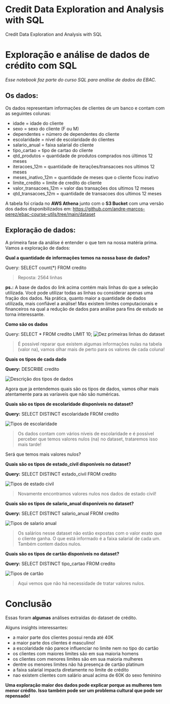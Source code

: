 # Credit Data Exploration and Analysis with SQL
 Credit Data Exploration and Analysis with SQL


# **Exploração e análise de dados de crédito com SQL**

*Esse notebook faz parte do curso SQL para análise de dados da EBAC.*

## Os dados: 

Os dados representam informações de clientes de um banco e contam com as seguintes colunas: 

* idade = idade do cliente
* sexo = sexo do cliente (F ou M)
* dependentes = número de dependentes do cliente
* escolaridade = nível de escolaridade do clientes
* salario_anual = faixa salarial do cliente
* tipo_cartao = tipo de cartao do cliente
* qtd_produtos = quantidade de produtos comprados nos últimos 12 meses
* iteracoes_12m = quantidade de iterações/transacoes nos ultimos 12 meses
* meses_inativo_12m = quantidade de meses que o cliente ficou inativo
* limite_credito = limite de credito do cliente
* valor_transacoes_12m = valor das transações dos ultimos 12 meses
* qtd_transacoes_12m  = quantidade de transacoes dos ultimos 12 meses

A tabela foi criada no **AWS Athena** junto com o **S3 Bucket** com uma versão dos dados disponibilizados em: https://github.com/andre-marcos-perez/ebac-course-utils/tree/main/dataset


## **Exploração de dados:**

A primeira fase da análise é entender o que tem na nossa matéria prima. Vamos a exploração de dados:

**Qual a quantidade de informações temos na nossa base de dados?**

Query: SELECT count(*) FROM credito
> Reposta: 2564 linhas

**ps.:** A base de dados do link acima contém mais linhas do que a seleção utilizada. Você pode utilizar todas as linhas ou considerar apenas uma fração dos dados. Na prática, quanto maior a quantidade de dados utilizada, mais confiável a análise! Mas existem limites computacionais e financeiros na qual a redução de dados para análise para fins de estudo se torna interessante. 

**Como são os dados** 

Query: SELECT * FROM credito LIMIT 10;
![Dez primeiras linhas do dataset](https://github.com/marianeneiva/sqlEBAC/blob/main/limit10.png?raw=true)

> É possível reparar que existem algumas informações nulas na tabela (valor na), vamos olhar mais de perto para os valores de cada coluna! 

**Quais os tipos de cada dado**

**Query:** DESCRIBE credito

![Descrição dos tipos de dados](https://github.com/marianeneiva/sqlEBAC/blob/main/describe.png?raw=true)


Agora que ja entendemos quais são os tipos de dados, vamos olhar mais atentamente para as varíaveis que não são numéricas.

**Quais são os tipos de escolaridade disponíveis no dataset?**

**Query:** SELECT DISTINCT escolaridade FROM credito

![Tipos de escolaridade](https://github.com/marianeneiva/sqlEBAC/blob/main/escolaridade.png?raw=true)

> Os dados contam com vários níveis de escolaridade e é possível perceber que temos valores nulos (na) no dataset, trataremos isso mais tarde!

Será que temos mais valores nulos?

**Quais são os tipos de estado_civil disponíveis no dataset?**

**Query:** SELECT DISTINCT estado_civil  FROM credito

![Tipos de estado civil](https://github.com/marianeneiva/sqlEBAC/blob/main/escolaridade.png?raw=true)

> Novamente encontramos valores nulos nos dados de estado civil!

**Quais são os tipos de salario_anual disponíveis no dataset?**

**Query:** SELECT DISTINCT salario_anual  FROM credito

![Tipos de salario anual](https://github.com/marianeneiva/sqlEBAC/blob/main/salario_anual.png?raw=true)

> Os salários nesse dataset não estão expostas com o valor exato que o cliente ganha. O que está informado é a faixa salarial de cada um. Também contem dados nulos. 


**Quais são os tipos de cartão disponíveis no dataset?**

**Query:** SELECT DISTINCT tipo_cartao  FROM credito

![Tipos de cartão](https://github.com/marianeneiva/sqlEBAC/blob/main/cartao.png?raw=true)

> Aqui vemos que não há necessidade de tratar valores nulos.


# Conclusão

Essas foram **algumas** análises extraídas do dataset de crédito.  

Alguns insights interessantes:

- a maior parte dos clientes possui renda até 40K 
- a maior parte dos clientes é masculino!
- a escolaridade não parece influenciar no limite nem no tipo do cartão
- os clientes com maiores limites são em sua maioria homens 
- os clientes com menores limites são em sua maioria mulheres
- dentre os menores limites não há presença de cartão platinum
- a faixa salarial impacta diretamente no limite de crédito
- nao existem clientes com salário anual acima de 60K do sexo feminino

**Uma exploração maior dos dados pode explicar porque as mulheres tem menor crédito. Isso também pode ser um problema cultural que pode ser repensado!**




